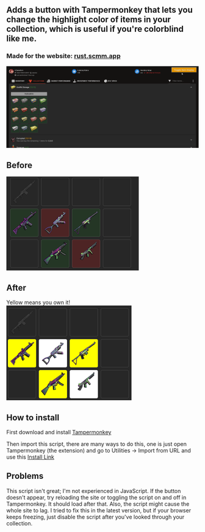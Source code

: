 ## Adds a button with Tampermonkey that lets you change the highlight color of items in your collection, which is useful if you're colorblind like me.
### Made for the website: [rust.scmm.app](https://www.rust.scmm.app)

![image](in-action.gif)


## Before
![image](before.png)


## After
Yellow means you own it!  
![image](after.png)




## How to install
First download and install [Tampermonkey](https://www.tampermonkey.net/)

Then import this script, there are many ways to do this, one is just open Tampermonkey (the extension) and go to Utilities -> Import from URL and use this [Install Link](https://github.com/Zuescho/RustSCCM-Colorblind/raw/main/SCCM%20for%20red-green%20blinds.user.js)


## Problems
This script isn't great; I'm not experienced in JavaScript. If the button doesn't appear, try reloading the site or toggling the script on and off in Tampermonkey. It should load after that. Also, the script might cause the whole site to lag. I tried to fix this in the latest version, but if your browser keeps freezing, just disable the script after you've looked through your collection.
